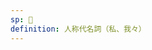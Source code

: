 ```yaml
---
sp: 󱤴
definition: 人称代名詞（私、我々）
---
```

<!-- mi is a first-person pronoun. it talks about me and us, the group i'm speaking for. -->